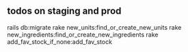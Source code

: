 ## todos on staging and prod

rails db:migrate
rake new_units:find_or_create_new_units
rake new_ingredients:find_or_create_new_ingredients
rake add_fav_stock_if_none:add_fav_stock
